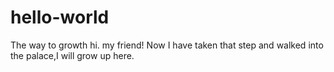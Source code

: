 # hello-world
The way to growth
hi. my friend!
Now I have taken that step and walked into the palace,I will grow up here.
